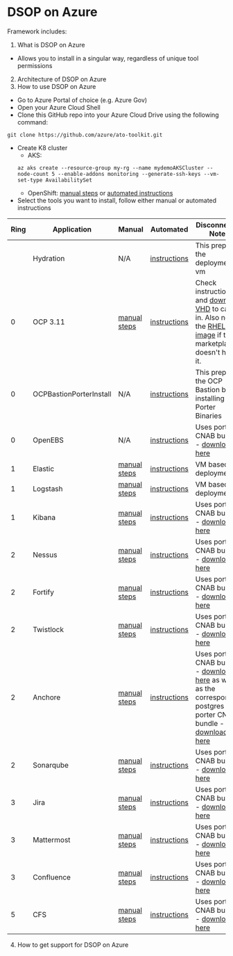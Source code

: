 # DSOP on Azure

Framework includes:
1. What is DSOP on Azure
* Allows you to install in a singular way, regardless of unique tool permissions
2. Architecture of DSOP on Azure
3. How to use DSOP on Azure
* Go to Azure Portal of choice (e.g. Azure Gov)
* Open your Azure Cloud Shell
* Clone this GitHub repo into your Azure Cloud Drive using the following command:
```
git clone https://github.com/azure/ato-toolkit.git
```
* Create K8 cluster
  * AKS:
  ```
  az aks create --resource-group my-rg --name mydemoAKSCluster --node-count 5 --enable-addons monitoring --generate-ssh-keys --vm-set-type AvailabilitySet
  ```
  * OpenShift: [manual steps](https://docs.openshift.com/container-platform/4.5/installing/installing_azure/installing-azure-default.html) or [automated instructions](https://github.com/Azure/ato-toolkit/tree/master/automation/dsop/installer-connected/ring-0/openshift/ocp3.11)
* Select the tools you want to install, follow either manual or automated instructions

|Ring|Application|Manual|Automated|Disconnected Notes
|---|---|---|---|---
||Hydration|N/A|[instructions](./hydration.md)|This prepares the deployment vm
|0|OCP 3.11|[manual steps](https://docs.openshift.com/container-platform/4.5/installing/installing_azure/installing-azure-default.html)|[instructions](./ring-0/ocp-3.11/instructions.md)|Check instructions and [download VHD](https://contest.blob.core.usgovcloudapi.net/vhdocp/bravo-registry-osDisk.vhd?sv=2019-02-02&st=2020-09-25T12%3A31%3A59Z&se=2020-10-07T12%3A31%3A00Z&sr=b&sp=r&sig=zzQiGcTvQkl8nCFro%2FPn29JlTPf9NMr7Ye0jq9CU404%3D) to carry in. Also need the [RHEL image](https://thesearemyfilesthankyou.blob.core.windows.net/deploy/rhelbase77.vhd.zip?sv=2019-10-10&st=2020-09-15T13%3A09%3A17Z&se=2020-10-16T13%3A09%3A00Z&sr=b&sp=r&sig=7la8PQ6KYeu%2BAbg4SqFvJtL%2FHe0NwHdSzQaflRdRkVM%3D) if the marketplace doesn't have it.
|0|OCPBastionPorterInstall|N/A|[instructions](./tools/docs/OcpBastionPorterInstaller.md)|This prepare the OCP Bastion by installing the Porter Binaries
|0|OpenEBS|N/A|[instructions](./ring-0/openebs/instructions.md)|Uses porter CNAB bundle - [download here](https://contest.blob.core.usgovcloudapi.net/vhdocp/openebs.tgz?sv=2019-02-02&st=2020-09-18T17%3A08%3A47Z&se=2020-10-19T17%3A08%3A00Z&sr=b&sp=r&sig=P3yBPPKcEYit%2Fl0jgEz93CnYvmCXnQ0kePU6Ae3GYeM%3D)
|1|Elastic|[manual steps](https://azuremarketplace.microsoft.com/en-us/marketplace/apps/elastic.elasticsearch?tab=Overview)|[instructions](./ring-1/elastic/instructions.md)|VM based deployment
|1|Logstash|[manual steps](https://www.elastic.co/guide/en/logstash/current/getting-started-with-logstash.html)|[instructions](./ring-1/logstash/instructions.md)|VM based deployment
|1|Kibana|[manual steps](https://www.elastic.co/guide/en/kibana/current/getting-started.html)|[instructions](./ring-1/kibana/instructions.md)|Uses porter CNAB bundle - [download here](https://contest.blob.core.usgovcloudapi.net/vhdocp/end-to-end/kibana.zip?sv=2019-02-02&st=2020-09-25T12%3A30%3A42Z&se=2020-10-07T12%3A30%3A00Z&sr=b&sp=r&sig=9ucRIM8irMhleSam0HCVnGrbUlvgXpmfJ9FEI2%2B02S4%3D)
|2|Nessus|[manual steps](https://docs.tenable.com/integrations/Microsoft/Azure/Content/welcome.htm)|[instructions](./ring-2/nessus/instructions.md)|Uses porter CNAB bundle - [download here](https://contest.blob.core.usgovcloudapi.net/vhdocp/nessus.tgz?sv=2019-02-02&st=2020-09-18T17%3A09%3A57Z&se=2020-10-10T17%3A09%3A00Z&sr=b&sp=r&sig=uMpzmcjVBG9YLcr8TvfKtk8ci0b6UZM9uwkC2HTNrCg%3D)
|2|Fortify|[manual steps](https://marketplace.visualstudio.com/items?itemName=fortifyvsts.hpe-security-fortify-vsts)|[instructions](./ring-2/fortify/instructions.md)|Uses porter CNAB bundle - [download here](https://contest.blob.core.usgovcloudapi.net/vhdocp/fortifyssc.tgz?sv=2019-02-02&st=2020-09-18T17%3A10%3A56Z&se=2020-10-10T17%3A10%3A00Z&sr=b&sp=r&sig=Z2%2FElANW7fDg%2FC3VOiuO%2BSQrmEu%2FFxLw6%2F2J7JbMzrA%3D)
|2|Twistlock|[manual steps](https://azuremarketplace.microsoft.com/en-in/marketplace/apps/twistlock.twistlock?tab=Overview)|[instructions](./ring-2/twistlock/instructions.md)|Uses porter CNAB bundle - [download here](https://contest.blob.core.usgovcloudapi.net/vhdocp/twistlock.tgz?sv=2019-10-10&st=2020-09-15T13%3A54%3A15Z&se=2020-10-16T13%3A54%3A00Z&sr=b&sp=r&sig=0PFyzrHbZJMflHo26Vmo5BjtvoPu4SzXQahu%2FOn0w1I%3D)
|2|Anchore|[manual steps](https://azuremarketplace.microsoft.com/en-in/marketplace/apps/anchore.anchore-engine?tab=Overview)|[instructions](./ring-2/anchore/instructions.md)|Uses porter CNAB bundle - [download here](https://contest.blob.core.usgovcloudapi.net/vhdocp/anchore.tgz?sv=2019-10-10&st=2020-09-15T13%3A54%3A51Z&se=2020-10-16T13%3A54%3A00Z&sr=b&sp=r&sig=YGDN1iwLTWmMIRxgiMxCTvWeoMkFvC7wEcdFBm01sW4%3D) as well as the corresponding postgres porter CNAB bundle - [download here](https://contest.blob.core.usgovcloudapi.net/vhdocp/anchore-postgres.tgz?sv=2019-02-02&st=2020-09-18T17%3A16%3A13Z&se=2020-10-10T17%3A16%3A00Z&sr=b&sp=r&sig=3o0onPFRsF2IzGkQmy0n%2BOjFRTt510HNi4O5uAkvpQk%3D)
|2|Sonarqube|[manual steps](https://docs.sonarqube.org/latest/analysis/scan/sonarscanner-for-azure-devops/)|[instructions](./ring-2/anchore/instructions.md)|Uses porter CNAB bundle - [download here](https://contest.blob.core.usgovcloudapi.net/vhdocp/sonarqube.tgz?sv=2019-02-02&st=2020-09-25T11%3A57%3A07Z&se=2020-10-07T11%3A57%3A00Z&sr=b&sp=r&sig=%2F3Is%2FC5NUbW9u8QOgsPV%2BT%2FfcgTZ0IIf4b3B2bEJFNU%3D)
|3|Jira|[manual steps](https://azuremarketplace.microsoft.com/en-us/marketplace/apps/atlassian.jira-data-center)|[instructions](./ring-3/jira/instructions.md)|Uses porter CNAB bundle - [download here](https://contest.blob.core.usgovcloudapi.net/vhdocp/jira.tgz?sv=2019-02-02&st=2020-09-25T11%3A17%3A51Z&se=2020-10-07T11%3A17%3A00Z&sr=b&sp=r&sig=q7ZmlObD3wlUo3it16kRn%2FkkLoVXlq00LGNIoFQLBZ8%3D)
|3|Mattermost|[manual steps](https://azuremarketplace.microsoft.com/en-us/marketplace/apps/bitnami.mattermost?tab=Overview)|[instructions](./ring-3/mattermost/instructions.md)|Uses porter CNAB bundle - [download here](https://contest.blob.core.usgovcloudapi.net/vhdocp/mattermost.tgz?sv=2019-02-02&st=2020-09-25T12%3A22%3A48Z&se=2020-10-07T12%3A22%3A00Z&sr=b&sp=r&sig=MMOi3oL9XTzxH8SXGsp%2FCcVhOHw%2B2L7Yfbc2V3s4OME%3D)
|3|Confluence|[manual steps](https://confluence.atlassian.com/doc/getting-started-with-confluence-data-center-on-azure-937176452.html)|[instructions](./ring-3/confluence/instructions.md)|Uses porter CNAB bundle - [download here](https://contest.blob.core.usgovcloudapi.net/vhdocp/confluence.tgz?sv=2019-02-02&st=2020-09-25T11%3A16%3A23Z&se=2020-10-07T11%3A16%3A00Z&sr=b&sp=r&sig=YkhsReHPH0vX6c%2Frz%2FyR0updLpnugMLAlpuhRijepYk%3D)
|5|CFS|[manual steps](https://azuremarketplace.microsoft.com/en-us/marketplace/apps/cloudfitsoftware.cloudfit-velocity?tab=Overview)|[instructions](./ring-5/cfs/instructions.md)|Uses porter CNAB bundle - [download here](https://contest.blob.core.usgovcloudapi.net/vhdocp/cfs.tgz?sv=2019-02-02&st=2020-09-25T11%3A15%3A13Z&se=2020-10-12T11%3A15%3A00Z&sr=b&sp=r&sig=W%2FKBADdGoFFW7fRHT7U8R%2F4jj4TiGSfi0IJD51ALOPY%3D)

4. How to get support for DSOP on Azure
